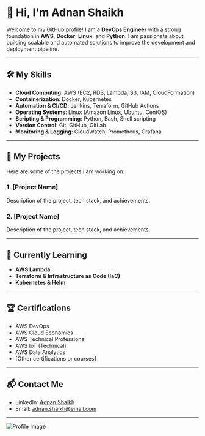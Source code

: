 # 👋 Hi, I'm Adnan Shaikh

Welcome to my GitHub profile! I am a **DevOps Engineer** with a strong foundation in **AWS**, **Docker**, **Linux**, and **Python**. I am passionate about building scalable and automated solutions to improve the development and deployment pipeline.

---

## 🛠️ My Skills

- **Cloud Computing**: AWS (EC2, RDS, Lambda, S3, IAM, CloudFormation)
- **Containerization**: Docker, Kubernetes
- **Automation & CI/CD**: Jenkins, Terraform, GitHub Actions
- **Operating Systems**: Linux (Amazon Linux, Ubuntu, CentOS)
- **Scripting & Programming**: Python, Bash, Shell scripting
- **Version Control**: Git, GitHub, GitLab
- **Monitoring & Logging**: CloudWatch, Prometheus, Grafana

---

## 🚀 My Projects

Here are some of the projects I am working on:

### 1. **[Project Name]**
   Description of the project, tech stack, and achievements.

### 2. **[Project Name]**
   Description of the project, tech stack, and achievements.

---

## 🌱 Currently Learning

- **AWS Lambda**
- **Terraform & Infrastructure as Code (IaC)**
- **Kubernetes & Helm**

---

## 🏆 Certifications

- AWS DevOps
- AWS Cloud Economics
- AWS Technical Professional
- AWS IoT (Technical)
- AWS Data Analytics
- [Other certifications or courses]

---

## 📬 Contact Me

- LinkedIn: [Adnan Shaikh](https://www.linkedin.com/in/adnan-shaikh/)
- Email: adnan.shaikh@email.com

---

![Profile Image](https://path_to_your_profile_image.jpg)
